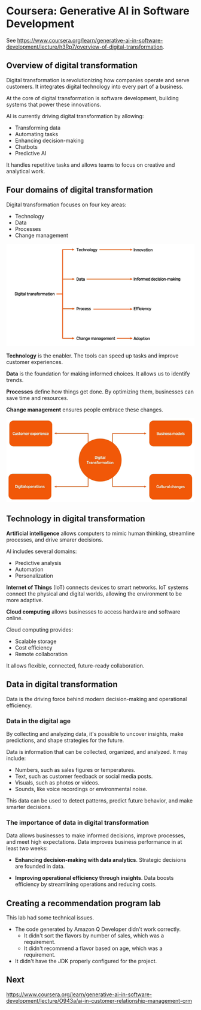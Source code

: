 # Coursera: Generative AI in Software Development

See https://www.coursera.org/learn/generative-ai-in-software-development/lecture/h3Rp7/overview-of-digital-transformation.

## Overview of digital transformation

Digital transformation is revolutionizing how companies operate and serve customers. It integrates digital technology into every part of a business.

At the core of digital transformation is software development, building systems that power these innovations.

AI is currently driving digital transformation by allowing:
* Transforming data
* Automating tasks
* Enhancing decision-making
* Chatbots
* Predictive AI

It handles repetitive tasks and allows teams to focus on creative and analytical work.

## Four domains of digital transformation

Digital transformation focuses on four key areas:
* Technology
* Data
* Processes
* Change management

![](image1.png)

**Technology** is the enabler. The tools can speed up tasks and improve customer experiences.

**Data** is the foundation for making informed choices. It allows us to identify trends.

**Processes** define how things get done. By optimizing them, businesses can save time and resources.

**Change management** ensures people embrace these changes.

![](image2.png)

## **Technology** in digital transformation

**Artificial intelligence** allows computers to mimic human thinking, streamline processes, and drive smarer decisions.

AI includes several domains:
* Predictive analysis
* Automation
* Personalization

**Internet of Things** (IoT) connects devices to smart networks. IoT systems connect the physical and digital worlds, allowing the environment to be more adaptive.

**Cloud computing** allows businesses to access hardware and software online.

Cloud computing provides:
* Scalable storage
* Cost efficiency
* Remote collaboration

It allows flexible, connected, future-ready collaboration.

## **Data** in digital transformation

Data is the driving force behind modern decision-making and operational efficiency.

### Data in the digital age

By collecting and analyzing data, it's possible to uncover insights, make predictions, and shape strategies for the future.

Data is information that can be collected, organized, and analyzed. It may include:
* Numbers, such as sales figures or temperatures.
* Text, such as customer feedback or social media posts.
* Visuals, such as photos or videos.
* Sounds, like voice recordings or environmental noise.

This data can be used to detect patterns, predict future behavior, and make smarter decisions.

### The importance of data in digital transformation

Data allows businesses to make informed decisions, improve processes, and meet high expectations. Data improves business performance in at least two weeks:

* **Enhancing decision-making with data analytics**. Strategic decisions are founded in data.

* **Improving operational efficiency through insights**. Data boosts efficiency by streamlining operations and reducing costs.

## Creating a recommendation program lab

This lab had some technical issues.
* The code generated by Amazon Q Developer didn't work correctly.
  * It didn't sort the flavors by number of sales, which was a requirement.
  * It didn't recommend a flavor based on age, which was a requirement.
* It didn't have the JDK properly configured for the project.

## Next

https://www.coursera.org/learn/generative-ai-in-software-development/lecture/O943a/ai-in-customer-relationship-management-crm
